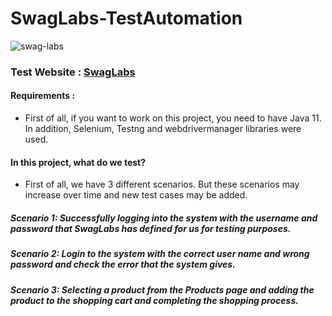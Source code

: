 # SwagLabs-TestAutomation
![swag-labs](https://user-images.githubusercontent.com/37777649/160365380-de6d0f8e-910e-4a07-8751-bb54b4353e01.png)

### Test Website : [SwagLabs](https://www.saucedemo.com/v1/ "SwagLabs")

#### Requirements : 

* First of all, if you want to work on this project, you need to have Java 11. In addition, Selenium, Testng and webdrivermanager libraries were used. 

#### In this project, what do we test?

* First of all, we have 3 different scenarios. But these scenarios may increase over time and new test cases may be added. 

##### Scenario 1: Successfully logging into the system with the username and password that SwagLabs has defined for us for testing purposes. 
##### Scenario 2: Login to the system with the correct user name and wrong password and check the error that the system gives. 
##### Scenario 3: Selecting a product from the Products page and adding the product to the shopping cart and completing the shopping process. 
